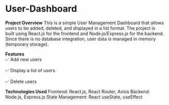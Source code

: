 # User-Dashboard

**Project Overview**
This is a simple User Management Dashboard that allows users to be added, deleted, and displayed in a list format. The project is built using React.js for the frontend and Node.js/Express.js for the backend. Since there is no database integration, user data is managed in memory (temporary storage).

**Features**
 <br> ✅ Add new users </br>
<br> ✅ Display a list of users </br>
 <br> ✅ Delete users </br>

**Technologies Used**
Frontend: React.js, React Router, Axios
Backend: Node.js, Express.js
State Management: React useState, useEffect
